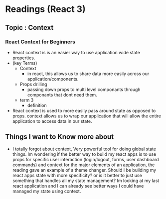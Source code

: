 # Readings (React 3)

## Topic : Context

### React Context for Beginners 
- React context is is an easier way to use application wide state properties.
- (key Terms)
    - Context
        - in react, this allows us to share data more easily across our application/components.
    - Props drilling
        - passing down props to multi level componants through componants that dont need them.
    - term 3
        - definition
- React context is used to more easily pass around state as opposed to props. context allows us to wrap our application that will allow the entire application to access data in our state.


## Things I want to Know more about
- I totally forgot about context, Very powerful tool for doing global state things. Im wondering if the better way to build my react apps is to use props for specific user interaction (login/logout, forms, user dashboard commands) and context for the major elements of an application, the reading gave an example of a theme changer. Should I be building my react apps state with more specificity? or is it better to just use something that handles all my state management? Im looking at my last react application and I can already see better ways I could have managed my state using context. 